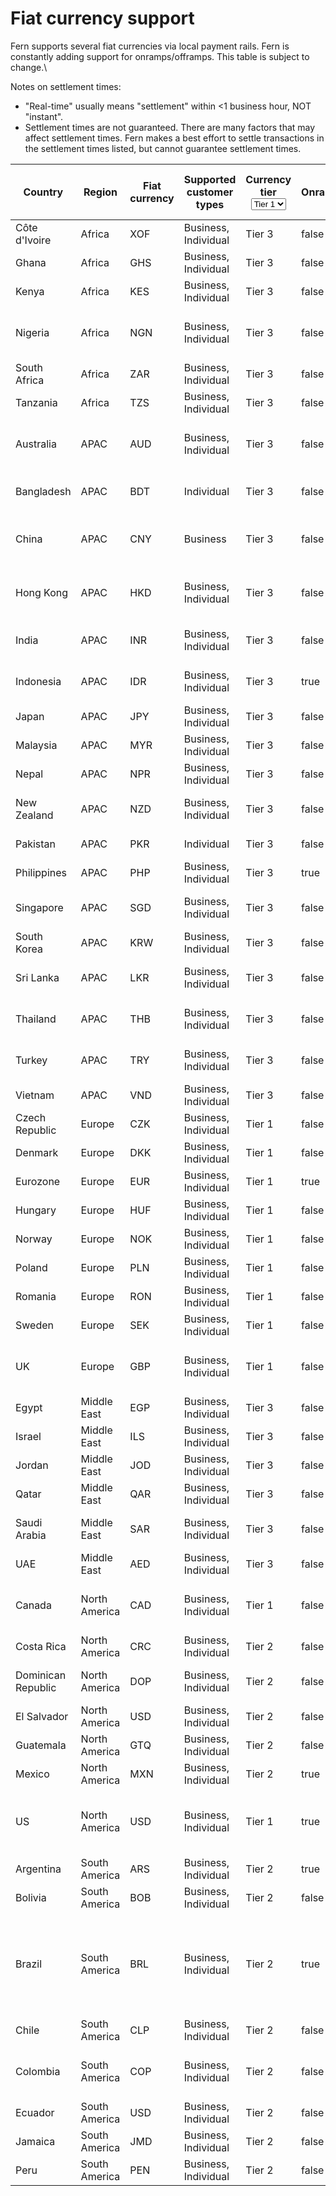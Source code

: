 # Fiat currency support

Fern supports several fiat currencies via local payment rails. Fern is constantly adding support for onramps/offramps. This table is subject to change.\


Notes on settlement times:

* "Real-time" usually means "settlement" within <1 business hour, NOT "instant".
* Settlement times are not guaranteed. There are many factors that may affect settlement times. Fern makes a best effort to settle transactions in the settlement times listed, but cannot guarantee settlement times.

<table data-full-width="true"><thead><tr><th width="167.625">Country</th><th>Region</th><th>Fiat currency</th><th width="239.2734375">Supported customer types</th><th>Currency tier<select><option value="NVT9TYR16TFP" label="Tier 1" color="blue"></option><option value="glytxarbtcuz" label="Tier 2" color="blue"></option><option value="07Na9o5Y6OK7" label="Tier 3" color="blue"></option></select></th><th data-type="checkbox">Onramps</th><th data-type="checkbox">Offramps</th><th width="243.04296875">Local payment rail</th><th width="233.12109375">Settlement time</th><th data-hidden>Payin<select><option value="RRIcOwyiRxEF" label="In progress" color="blue"></option><option value="775wILUEycgz" label="Live" color="blue"></option><option value="eSCyPse0rLhc" label="Not supported" color="blue"></option></select></th><th data-hidden>Payout<select><option value="kxRlEb2XyPHO" label="In progress" color="blue"></option><option value="HPUO8hvYj20k" label="Live" color="blue"></option><option value="rKqb9GGze6h5" label="Not supported" color="blue"></option></select></th><th data-hidden>Required payment account details</th></tr></thead><tbody><tr><td>Côte d'Ivoire</td><td>Africa</td><td>XOF</td><td>Business, Individual</td><td><span data-option="07Na9o5Y6OK7">Tier 3</span></td><td>false</td><td>false</td><td>Local</td><td>T+1</td><td><span data-option="RRIcOwyiRxEF">In progress</span></td><td><span data-option="kxRlEb2XyPHO">In progress</span></td><td>TBD</td></tr><tr><td>Ghana</td><td>Africa</td><td>GHS</td><td>Business, Individual</td><td><span data-option="07Na9o5Y6OK7">Tier 3</span></td><td>false</td><td>true</td><td>GhIPSS</td><td>Real-time</td><td><span data-option="RRIcOwyiRxEF">In progress</span></td><td><span data-option="HPUO8hvYj20k">Live</span></td><td>Account number</td></tr><tr><td>Kenya</td><td>Africa</td><td>KES</td><td>Business, Individual</td><td><span data-option="07Na9o5Y6OK7">Tier 3</span></td><td>false</td><td>true</td><td>KIBBS, PesaLink</td><td>T+3</td><td><span data-option="eSCyPse0rLhc">Not supported</span></td><td><span data-option="HPUO8hvYj20k">Live</span></td><td>Account number</td></tr><tr><td>Nigeria</td><td>Africa</td><td>NGN</td><td>Business, Individual</td><td><span data-option="07Na9o5Y6OK7">Tier 3</span></td><td>false</td><td>false</td><td>NIBSS, NEFT</td><td>Real-time</td><td><span data-option="775wILUEycgz">Live</span></td><td><span data-option="HPUO8hvYj20k">Live</span></td><td>NUBAN code<br>Account number</td></tr><tr><td>South Africa</td><td>Africa</td><td>ZAR</td><td>Business, Individual</td><td><span data-option="07Na9o5Y6OK7">Tier 3</span></td><td>false</td><td>true</td><td>RTGS, EFT</td><td>T+1</td><td><span data-option="eSCyPse0rLhc">Not supported</span></td><td><span data-option="HPUO8hvYj20k">Live</span></td><td>Account number</td></tr><tr><td>Tanzania</td><td>Africa</td><td>TZS</td><td>Business, Individual</td><td><span data-option="07Na9o5Y6OK7">Tier 3</span></td><td>false</td><td>true</td><td>RTGS</td><td>T+2</td><td><span data-option="eSCyPse0rLhc">Not supported</span></td><td><span data-option="HPUO8hvYj20k">Live</span></td><td>Account number</td></tr><tr><td>Australia</td><td>APAC</td><td>AUD</td><td>Business, Individual</td><td><span data-option="07Na9o5Y6OK7">Tier 3</span></td><td>false</td><td>true</td><td>BECS</td><td>T+0 / T+1</td><td><span data-option="RRIcOwyiRxEF">In progress</span></td><td><span data-option="HPUO8hvYj20k">Live</span></td><td>BSB number<br>Account number</td></tr><tr><td>Bangladesh</td><td>APAC</td><td>BDT</td><td>Individual</td><td><span data-option="07Na9o5Y6OK7">Tier 3</span></td><td>false</td><td>true</td><td>BEFTN</td><td>T+1</td><td><span data-option="eSCyPse0rLhc">Not supported</span></td><td><span data-option="HPUO8hvYj20k">Live</span></td><td>Bank code<br>Account number</td></tr><tr><td>China</td><td>APAC</td><td>CNY</td><td>Business</td><td><span data-option="07Na9o5Y6OK7">Tier 3</span></td><td>false</td><td>true</td><td>CNAPS</td><td>T+3</td><td><span data-option="eSCyPse0rLhc">Not supported</span></td><td><span data-option="HPUO8hvYj20k">Live</span></td><td>CNAPS code<br>Account number</td></tr><tr><td>Hong Kong</td><td>APAC</td><td>HKD</td><td>Business, Individual</td><td><span data-option="07Na9o5Y6OK7">Tier 3</span></td><td>false</td><td>true</td><td>HKICL (CHATS / ECG)</td><td>Real-time / T+1</td><td><span data-option="RRIcOwyiRxEF">In progress</span></td><td><span data-option="HPUO8hvYj20k">Live</span></td><td>Clearing code<br>Account number</td></tr><tr><td>India</td><td>APAC</td><td>INR</td><td>Business, Individual</td><td><span data-option="07Na9o5Y6OK7">Tier 3</span></td><td>false</td><td>true</td><td>NEFT, RTGS, IMPS</td><td>Real-time</td><td><span data-option="eSCyPse0rLhc">Not supported</span></td><td><span data-option="HPUO8hvYj20k">Live</span></td><td>IFSC code<br>Account number</td></tr><tr><td>Indonesia</td><td>APAC</td><td>IDR</td><td>Business, Individual</td><td><span data-option="07Na9o5Y6OK7">Tier 3</span></td><td>true</td><td>true</td><td>SKN, RTGS</td><td>Real-time / T+1</td><td><span data-option="775wILUEycgz">Live</span></td><td><span data-option="HPUO8hvYj20k">Live</span></td><td>Bank code<br>Account number</td></tr><tr><td>Japan</td><td>APAC</td><td>JPY</td><td>Business, Individual</td><td><span data-option="07Na9o5Y6OK7">Tier 3</span></td><td>false</td><td>true</td><td>Zengin</td><td>T+0</td><td><span data-option="eSCyPse0rLhc">Not supported</span></td><td><span data-option="HPUO8hvYj20k">Live</span></td><td>Account number</td></tr><tr><td>Malaysia</td><td>APAC</td><td>MYR</td><td>Business, Individual</td><td><span data-option="07Na9o5Y6OK7">Tier 3</span></td><td>false</td><td>true</td><td>IBG, RENTAS</td><td>Real-time / T+1</td><td><span data-option="eSCyPse0rLhc">Not supported</span></td><td><span data-option="HPUO8hvYj20k">Live</span></td><td>Account number</td></tr><tr><td>Nepal</td><td>APAC</td><td>NPR</td><td>Business, Individual</td><td><span data-option="07Na9o5Y6OK7">Tier 3</span></td><td>false</td><td>false</td><td>Local</td><td>Real-time / T+2</td><td><span data-option="eSCyPse0rLhc">Not supported</span></td><td><span data-option="kxRlEb2XyPHO">In progress</span></td><td>TBD</td></tr><tr><td>New Zealand</td><td>APAC</td><td>NZD</td><td>Business, Individual</td><td><span data-option="07Na9o5Y6OK7">Tier 3</span></td><td>false</td><td>false</td><td>Local</td><td>T+1</td><td><span data-option="eSCyPse0rLhc">Not supported</span></td><td><span data-option="kxRlEb2XyPHO">In progress</span></td><td>Bank code<br>Account number</td></tr><tr><td>Pakistan</td><td>APAC</td><td>PKR</td><td>Individual</td><td><span data-option="07Na9o5Y6OK7">Tier 3</span></td><td>false</td><td>true</td><td>RAAST, IBFT</td><td>Real-time</td><td><span data-option="eSCyPse0rLhc">Not supported</span></td><td><span data-option="HPUO8hvYj20k">Live</span></td><td>IBAN</td></tr><tr><td>Philippines</td><td>APAC</td><td>PHP</td><td>Business, Individual</td><td><span data-option="07Na9o5Y6OK7">Tier 3</span></td><td>true</td><td>true</td><td>InstaPay, PESONet</td><td>Real-time / T+1</td><td><span data-option="775wILUEycgz">Live</span></td><td><span data-option="HPUO8hvYj20k">Live</span></td><td>Account number</td></tr><tr><td>Singapore</td><td>APAC</td><td>SGD</td><td>Business, Individual</td><td><span data-option="07Na9o5Y6OK7">Tier 3</span></td><td>false</td><td>true</td><td>FAST, MEPS</td><td>Real-time</td><td><span data-option="RRIcOwyiRxEF">In progress</span></td><td><span data-option="HPUO8hvYj20k">Live</span></td><td>Bank code<br>Account number</td></tr><tr><td>South Korea</td><td>APAC</td><td>KRW</td><td>Business, Individual</td><td><span data-option="07Na9o5Y6OK7">Tier 3</span></td><td>false</td><td>false</td><td>Local</td><td>Real-time / T+1</td><td><span data-option="eSCyPse0rLhc">Not supported</span></td><td><span data-option="kxRlEb2XyPHO">In progress</span></td><td>Account number</td></tr><tr><td>Sri Lanka</td><td>APAC</td><td>LKR</td><td>Business, Individual</td><td><span data-option="07Na9o5Y6OK7">Tier 3</span></td><td>false</td><td>false</td><td>Local</td><td>T+0</td><td><span data-option="eSCyPse0rLhc">Not supported</span></td><td><span data-option="kxRlEb2XyPHO">In progress</span></td><td>Bank code<br>Account number</td></tr><tr><td>Thailand</td><td>APAC</td><td>THB</td><td>Business, Individual</td><td><span data-option="07Na9o5Y6OK7">Tier 3</span></td><td>false</td><td>true</td><td>BAHTNET, PromptPay</td><td>Real-time / T+1</td><td><span data-option="RRIcOwyiRxEF">In progress</span></td><td><span data-option="HPUO8hvYj20k">Live</span></td><td>Bank code<br>Account number</td></tr><tr><td>Turkey</td><td>APAC</td><td>TRY</td><td>Business, Individual</td><td><span data-option="07Na9o5Y6OK7">Tier 3</span></td><td>false</td><td>true</td><td>FAST, EFT</td><td>Real-time</td><td><span data-option="eSCyPse0rLhc">Not supported</span></td><td><span data-option="HPUO8hvYj20k">Live</span></td><td>IBAN<br>Account number</td></tr><tr><td>Vietnam</td><td>APAC</td><td>VND</td><td>Business, Individual</td><td><span data-option="07Na9o5Y6OK7">Tier 3</span></td><td>false</td><td>true</td><td>IBPS</td><td>Real-time / T+3</td><td><span data-option="775wILUEycgz">Live</span></td><td><span data-option="HPUO8hvYj20k">Live</span></td><td>Account number</td></tr><tr><td>Czech Republic</td><td>Europe</td><td>CZK</td><td>Business, Individual</td><td><span data-option="NVT9TYR16TFP">Tier 1</span></td><td>false</td><td>true</td><td>CERTIS</td><td>T+0 / T+1</td><td><span data-option="eSCyPse0rLhc">Not supported</span></td><td><span data-option="HPUO8hvYj20k">Live</span></td><td>IBAN</td></tr><tr><td>Denmark</td><td>Europe</td><td>DKK</td><td>Business, Individual</td><td><span data-option="NVT9TYR16TFP">Tier 1</span></td><td>false</td><td>true</td><td>NemKonto, FI</td><td>T+0 / T+1</td><td><span data-option="eSCyPse0rLhc">Not supported</span></td><td><span data-option="HPUO8hvYj20k">Live</span></td><td>IBAN</td></tr><tr><td>Eurozone</td><td>Europe</td><td>EUR</td><td>Business, Individual</td><td><span data-option="NVT9TYR16TFP">Tier 1</span></td><td>true</td><td>true</td><td>SEPA</td><td>Real-time / T+1</td><td><span data-option="775wILUEycgz">Live</span></td><td><span data-option="HPUO8hvYj20k">Live</span></td><td>IBAN</td></tr><tr><td>Hungary</td><td>Europe</td><td>HUF</td><td>Business, Individual</td><td><span data-option="NVT9TYR16TFP">Tier 1</span></td><td>false</td><td>false</td><td>GIRO</td><td>Real-time / T+1</td><td><span data-option="eSCyPse0rLhc">Not supported</span></td><td><span data-option="HPUO8hvYj20k">Live</span></td><td>IBAN</td></tr><tr><td>Norway</td><td>Europe</td><td>NOK</td><td>Business, Individual</td><td><span data-option="NVT9TYR16TFP">Tier 1</span></td><td>false</td><td>true</td><td>NICS</td><td>T+0 / T+1</td><td><span data-option="eSCyPse0rLhc">Not supported</span></td><td><span data-option="HPUO8hvYj20k">Live</span></td><td>IBAN</td></tr><tr><td>Poland</td><td>Europe</td><td>PLN</td><td>Business, Individual</td><td><span data-option="NVT9TYR16TFP">Tier 1</span></td><td>false</td><td>true</td><td>Elixir, Blue Cash</td><td>Real-time / T+1</td><td><span data-option="eSCyPse0rLhc">Not supported</span></td><td><span data-option="HPUO8hvYj20k">Live</span></td><td>IBAN</td></tr><tr><td>Romania</td><td>Europe</td><td>RON</td><td>Business, Individual</td><td><span data-option="NVT9TYR16TFP">Tier 1</span></td><td>false</td><td>true</td><td>RTGS</td><td>T+0 / T+1</td><td><span data-option="eSCyPse0rLhc">Not supported</span></td><td><span data-option="HPUO8hvYj20k">Live</span></td><td>IBAN</td></tr><tr><td>Sweden</td><td>Europe</td><td>SEK</td><td>Business, Individual</td><td><span data-option="NVT9TYR16TFP">Tier 1</span></td><td>false</td><td>true</td><td>Bankgirot</td><td>T+0 / T+1</td><td><span data-option="eSCyPse0rLhc">Not supported</span></td><td><span data-option="HPUO8hvYj20k">Live</span></td><td>IBAN</td></tr><tr><td>UK</td><td>Europe</td><td>GBP</td><td>Business, Individual</td><td><span data-option="NVT9TYR16TFP">Tier 1</span></td><td>false</td><td>true</td><td>BACS, CHAPS, Faster Payments</td><td>Real-time / T+1</td><td><span data-option="RRIcOwyiRxEF">In progress</span></td><td><span data-option="HPUO8hvYj20k">Live</span></td><td>Sort code<br>Account number</td></tr><tr><td>Egypt</td><td>Middle East</td><td>EGP</td><td>Business, Individual</td><td><span data-option="07Na9o5Y6OK7">Tier 3</span></td><td>false</td><td>true</td><td>RTGS, IPN</td><td>T+0 / T+1</td><td><span data-option="RRIcOwyiRxEF">In progress</span></td><td><span data-option="HPUO8hvYj20k">Live</span></td><td>Account number</td></tr><tr><td>Israel</td><td>Middle East</td><td>ILS</td><td>Business, Individual</td><td><span data-option="07Na9o5Y6OK7">Tier 3</span></td><td>false</td><td>true</td><td>ZAHAV</td><td>T+0 / T+1</td><td><span data-option="eSCyPse0rLhc">Not supported</span></td><td><span data-option="HPUO8hvYj20k">Live</span></td><td>IBAN</td></tr><tr><td>Jordan</td><td>Middle East</td><td>JOD</td><td>Business, Individual</td><td><span data-option="07Na9o5Y6OK7">Tier 3</span></td><td>false</td><td>false</td><td>ACH</td><td>T+1 / T+2</td><td><span data-option="eSCyPse0rLhc">Not supported</span></td><td><span data-option="kxRlEb2XyPHO">In progress</span></td><td>TBD</td></tr><tr><td>Qatar</td><td>Middle East</td><td>QAR</td><td>Business, Individual</td><td><span data-option="07Na9o5Y6OK7">Tier 3</span></td><td>false</td><td>false</td><td>QPS</td><td>T+1 / T+2</td><td><span data-option="eSCyPse0rLhc">Not supported</span></td><td><span data-option="kxRlEb2XyPHO">In progress</span></td><td>TBD</td></tr><tr><td>Saudi Arabia</td><td>Middle East</td><td>SAR</td><td>Business, Individual</td><td><span data-option="07Na9o5Y6OK7">Tier 3</span></td><td>false</td><td>true</td><td>Mada</td><td>T+0 / T+1</td><td><span data-option="eSCyPse0rLhc">Not supported</span></td><td><span data-option="HPUO8hvYj20k">Live</span></td><td>IBAN<br>Account number</td></tr><tr><td>UAE</td><td>Middle East</td><td>AED</td><td>Business, Individual</td><td><span data-option="07Na9o5Y6OK7">Tier 3</span></td><td>false</td><td>true</td><td>UAEFTS</td><td>T+0 / T+1</td><td><span data-option="RRIcOwyiRxEF">In progress</span></td><td><span data-option="HPUO8hvYj20k">Live</span></td><td>IBAN<br>Bank code</td></tr><tr><td>Canada</td><td>North America</td><td>CAD</td><td>Business, Individual</td><td><span data-option="NVT9TYR16TFP">Tier 1</span></td><td>false</td><td>true</td><td>Interac</td><td>T+1 / T+2</td><td><span data-option="RRIcOwyiRxEF">In progress</span></td><td><span data-option="HPUO8hvYj20k">Live</span></td><td>Transit number<br>Account number</td></tr><tr><td>Costa Rica</td><td>North America</td><td>CRC</td><td>Business, Individual</td><td><span data-option="glytxarbtcuz">Tier 2</span></td><td>false</td><td>true</td><td>SINPE</td><td>Real-time</td><td><span data-option="eSCyPse0rLhc">Not supported</span></td><td><span data-option="HPUO8hvYj20k">Live</span></td><td>IBAN<br>Bank code</td></tr><tr><td>Dominican Republic</td><td>North America</td><td>DOP</td><td>Business, Individual</td><td><span data-option="glytxarbtcuz">Tier 2</span></td><td>false</td><td>true</td><td>ACH</td><td>Real-time</td><td><span data-option="RRIcOwyiRxEF">In progress</span></td><td><span data-option="HPUO8hvYj20k">Live</span></td><td>IBAN<br>Tax number</td></tr><tr><td>El Salvador</td><td>North America</td><td>USD</td><td>Business, Individual</td><td><span data-option="glytxarbtcuz">Tier 2</span></td><td>false</td><td>true</td><td>Local</td><td></td><td><span data-option="eSCyPse0rLhc">Not supported</span></td><td><span data-option="HPUO8hvYj20k">Live</span></td><td>Account number</td></tr><tr><td>Guatemala</td><td>North America</td><td>GTQ</td><td>Business, Individual</td><td><span data-option="glytxarbtcuz">Tier 2</span></td><td>false</td><td>false</td><td>ACH Guatemala</td><td>T+0 / T+1</td><td><span data-option="eSCyPse0rLhc">Not supported</span></td><td><span data-option="kxRlEb2XyPHO">In progress</span></td><td>Account number</td></tr><tr><td>Mexico</td><td>North America</td><td>MXN</td><td>Business, Individual</td><td><span data-option="glytxarbtcuz">Tier 2</span></td><td>true</td><td>true</td><td>SPEI</td><td>Real-time / T+1</td><td><span data-option="775wILUEycgz">Live</span></td><td><span data-option="HPUO8hvYj20k">Live</span></td><td>CLABE number</td></tr><tr><td>US</td><td>North America</td><td>USD</td><td>Business, Individual</td><td><span data-option="NVT9TYR16TFP">Tier 1</span></td><td>true</td><td>true</td><td>ACH, Domestic wire, International wire</td><td>T+1 / T+2</td><td><span data-option="775wILUEycgz">Live</span></td><td><span data-option="HPUO8hvYj20k">Live</span></td><td>Routing number<br>Account number</td></tr><tr><td>Argentina</td><td>South America</td><td>ARS</td><td>Business, Individual</td><td><span data-option="glytxarbtcuz">Tier 2</span></td><td>true</td><td>true</td><td>Transfers 3.0</td><td>T+1 / T+2</td><td><span data-option="RRIcOwyiRxEF">In progress</span></td><td><span data-option="HPUO8hvYj20k">Live</span></td><td>Account number</td></tr><tr><td>Bolivia</td><td>South America</td><td>BOB</td><td>Business, Individual</td><td><span data-option="glytxarbtcuz">Tier 2</span></td><td>false</td><td>true</td><td>RTGS</td><td>T+0 / T+1</td><td><span data-option="eSCyPse0rLhc">Not supported</span></td><td><span data-option="HPUO8hvYj20k">Live</span></td><td>Account number</td></tr><tr><td>Brazil</td><td>South America</td><td>BRL</td><td>Business, Individual</td><td><span data-option="glytxarbtcuz">Tier 2</span></td><td>true</td><td>true</td><td>TED, DOC, Pix</td><td>Real-time / T+0</td><td><span data-option="775wILUEycgz">Live</span></td><td><span data-option="HPUO8hvYj20k">Live</span></td><td>Pix code<br>Tax number (CPF for individuals and CNPJ for companies)</td></tr><tr><td>Chile</td><td>South America</td><td>CLP</td><td>Business, Individual</td><td><span data-option="glytxarbtcuz">Tier 2</span></td><td>false</td><td>true</td><td>TEF</td><td>T+0 / T+1</td><td><span data-option="eSCyPse0rLhc">Not supported</span></td><td><span data-option="HPUO8hvYj20k">Live</span></td><td>Account number</td></tr><tr><td>Colombia</td><td>South America</td><td>COP</td><td>Business, Individual</td><td><span data-option="glytxarbtcuz">Tier 2</span></td><td>false</td><td>true</td><td>ACH Colombia</td><td>Real-time / T+1</td><td><span data-option="eSCyPse0rLhc">Not supported</span></td><td><span data-option="HPUO8hvYj20k">Live</span></td><td>Account number<br>Tax number</td></tr><tr><td>Ecuador</td><td>South America</td><td>USD</td><td>Business, Individual</td><td><span data-option="glytxarbtcuz">Tier 2</span></td><td>false</td><td>true</td><td>Local</td><td></td><td><span data-option="eSCyPse0rLhc">Not supported</span></td><td><span data-option="HPUO8hvYj20k">Live</span></td><td>Account number</td></tr><tr><td>Jamaica</td><td>South America</td><td>JMD</td><td>Business, Individual</td><td><span data-option="glytxarbtcuz">Tier 2</span></td><td>false</td><td>false</td><td>Local</td><td>T+1 / T+2</td><td><span data-option="eSCyPse0rLhc">Not supported</span></td><td><span data-option="kxRlEb2XyPHO">In progress</span></td><td>Account number</td></tr><tr><td>Peru</td><td>South America</td><td>PEN</td><td>Business, Individual</td><td><span data-option="glytxarbtcuz">Tier 2</span></td><td>false</td><td>true</td><td>CCE</td><td>T+0 / T+1</td><td><span data-option="eSCyPse0rLhc">Not supported</span></td><td><span data-option="HPUO8hvYj20k">Live</span></td><td>Account number</td></tr></tbody></table>
